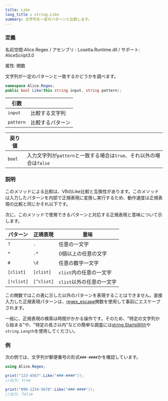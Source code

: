 ```yaml
---
title: Like
long_title : string.Like
summary: 文字列を一定のパターンと比較します。
---
```


### 定義
名前空間:Alice.Regex / アセンブリ : Losetta.Runtime.dll / サポート: AliceScript3.0

属性: 関数

文字列が一定のパターンと一致するかどうかを調べます。

```cs title="AliceScript"
namespace Alice.Regex;
public bool Like(this string input, string pattern);
```

|引数| |
|-|-|
|`input`|比較する文字列|
|`pattern`|比較するパターン|

|戻り値| |
|-|-|
|`bool`|入力文字列が`pattern`と一致する場合は`true`、それ以外の場合は`false`|

### 説明
このメソッドによる比較は、VBのLike比較と互換性があります。このメソッドは入力したパターンを内部で正規表現に変換し実行するため、動作速度は正規表現の比較と同じかそれ以下です。

次に、このメソッドで使用できるパターンと対応する正規表現と意味について示します。

パターン|正規表現|意味
---|---|---
`?`|`.`|任意の一文字
`*`|`.*`|0個以上の任意の文字
`#`|`\d`|任意の数字一文字
`[clist]`|`[clist]`|`clist`内の任意の一文字
`[!clist]`|`[^clist]`|`clist`以外の任意の一文字

この関数ではこの表に示した以外のパターンを表現することはできません。直接入力した正規表現パターンは、[regex_escape](./regex_escape.md)関数を使用して事前にエスケープされます。

一般に、正規表現の検索は時間がかかる操作です。そのため、"特定の文字列から始まる"や、"特定の長さ以内"などの簡単な調査には[string.StartsWith](../../string/startswith.md)や`string.Length`を使用してください。

### 例
次の例では、文字列が郵便番号の形式`###-####`かを確認しています。

```cs title="AliceScript"
using Alice.Regex;

print("123-4567".Like("###-####"));
//出力: true

print("090-1234-5678".Like("###-####"));
//出力: false
```